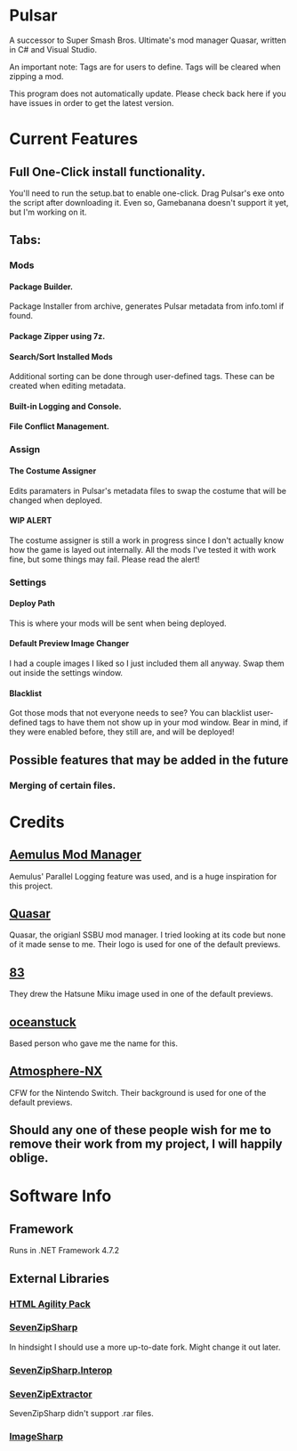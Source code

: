 # Pulsar
 A successor to Super Smash Bros. Ultimate's mod manager Quasar, written in C# and Visual Studio.

 An important note: Tags are for users to define. Tags will be cleared when zipping a mod.

 This program does not automatically update. Please check back here if you have issues in order to get the latest version.

# Current Features

## Full One-Click install functionality.
 You'll need to run the setup.bat to enable one-click. Drag Pulsar's exe onto the script after downloading it. Even so, Gamebanana doesn't support it yet, but I'm working on it.

## Tabs:

### Mods

#### Package Builder.
 Package Installer from archive, generates Pulsar metadata from info.toml if found.

#### Package Zipper using 7z.

#### Search/Sort Installed Mods
 Additional sorting can be done through user-defined tags. These can be created when editing metadata.

#### Built-in Logging and Console.

#### File Conflict Management.

### Assign

#### The Costume Assigner
 Edits paramaters in Pulsar's metadata files to swap the costume that will be changed when deployed.

#### WIP ALERT
 The costume assigner is still a work in progress since I don't actually know how the game is layed out internally. All the mods I've tested it with work fine, but some things may fail. Please read the alert!

### Settings

#### Deploy Path
 This is where your mods will be sent when being deployed.

#### Default Preview Image Changer
 I had a couple images I liked so I just included them all anyway. Swap them out inside the settings window.

#### Blacklist
 Got those mods that not everyone needs to see? You can blacklist user-defined tags to have them not show up in your mod window. Bear in mind, if they were enabled before, they still are, and will be deployed!

## Possible features that may be added in the future

### Merging of certain files.

# Credits
## [Aemulus Mod Manager](https://github.com/TekkaGB/AemulusModManager)
 Aemulus' Parallel Logging feature was used, and is a huge inspiration for this project.

## [Quasar](https://github.com/Mowjoh/Quasar)
 Quasar, the origianl SSBU mod manager. I tried looking at its code but none of it made sense to me. Their logo is used for one of the default previews.

## [83](https://www.youtube.com/watch?v=e1xCOsgWG0M)
 They drew the Hatsune Miku image used in one of the default previews.

## [oceanstuck](https://github.com/oceanstuck)
 Based person who gave me the name for this.

## [Atmosphere-NX](https://github.com/Atmosphere-NX/Atmosphere)
 CFW for the Nintendo Switch. Their background is used for one of the default previews.

## Should any one of these people wish for me to remove their work from my project, I will happily oblige.

# Software Info

## Framework
 Runs in .NET Framework 4.7.2

## External Libraries

### [HTML Agility Pack](https://github.com/zzzprojects/html-agility-pack)

### [SevenZipSharp](https://www.nuget.org/packages/SevenZipSharp/0.64.0?_src=template)
 In hindsight I should use a more up-to-date fork. Might change it out later.

### [SevenZipSharp.Interop](https://github.com/luuksommers/SevenZipSharp.Interop/)

### [SevenZipExtractor](https://github.com/adoconnection/SevenZipExtractor)
 SevenZipSharp didn't support .rar files.

### [ImageSharp](https://github.com/SixLabors/ImageSharp)
